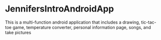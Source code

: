 # JennifersIntroAndroidApp
This is a multi-function android application that includes a drawing, tic-tac-toe game, temperature converter, personal information page, songs, and take pictures
